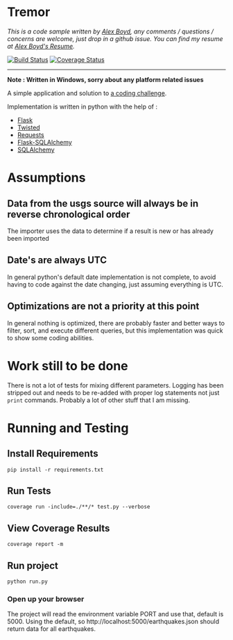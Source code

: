 # Tremor

*This is a code sample written by [Alex Boyd](http://alexboyd.me), any comments / questions / concerns are welcome, just drop in a github issue.  You can find my resume at [Alex Boyd's Resume](http://sdrv.ms/1b2GXeJ).*

[![Build Status](https://travis-ci.org/aaboyd/tremor.png?branch=master)](https://travis-ci.org/aaboyd/tremor)
[![Coverage Status](https://coveralls.io/repos/aaboyd/tremor/badge.png?branch=master)](https://coveralls.io/r/aaboyd/tremor?branch=master)

----

**Note : Written in Windows, sorry about any platform related issues**


A simple application and solution to [a coding challenge](https://gist.github.com/bmarini/23c235aef10714d22a54).

Implementation is written in python with the help of :

-	[Flask](http://flask.pocoo.org/)
-	[Twisted](https://twistedmatrix.com/trac/)
-	[Requests](http://docs.python-requests.org/en/latest/index.html)
-	[Flask-SQLAlchemy](http://pythonhosted.org/Flask-SQLAlchemy/)
-	[SQLAlchemy](http://www.sqlalchemy.org/)

# Assumptions

## Data from the usgs source will always be in reverse chronological order
The importer uses the data to determine if a result is new or has already been imported

## Date's are always UTC
In general python's default date implementation is not complete, to avoid having to code against the date changing, just assuming everything is UTC.

## Optimizations are not a priority at this point
In general nothing is optimized, there are probably faster and better ways to filter, sort, and execute different queries, but this implementation was quick to show some coding abilities.

# Work still to be done
There is not a lot of tests for mixing different parameters.  Logging has been stripped out and needs to be re-added with proper log statements not just ```print``` commands.  Probably a lot of other stuff that I am missing.


# Running and Testing
## Install Requirements
```
pip install -r requirements.txt
```

## Run Tests
```
coverage run -include=./**/* test.py --verbose
```

## View Coverage Results
```
coverage report -m
```

## Run project
```
python run.py
```

### Open up your browser
The project will read the environment variable PORT and use that, default is 5000.
Using the default, so http://localhost:5000/earthquakes.json should return data for all earthquakes.
